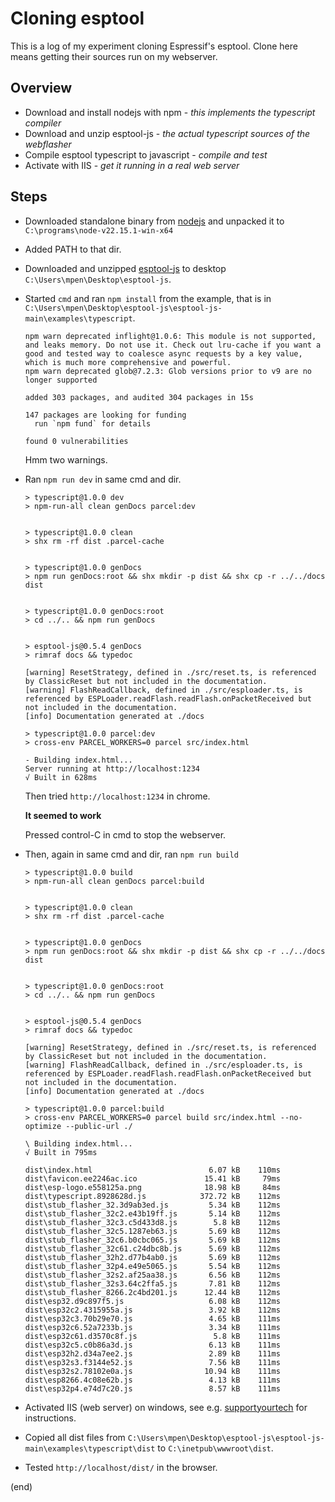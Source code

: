 # Cloning esptool

This is a log of my experiment cloning Espressif's esptool.
Clone here means getting their sources run on my webserver.


## Overview

- Download and install nodejs with npm - _this implements the typescript compiler_
- Download and unzip esptool-js - _the actual typescript sources of the webflasher_
- Compile esptool typescript to javascript - _compile and test_
- Activate with IIS - _get it running in a real web server_


## Steps

- Downloaded standalone binary from [nodejs](https://nodejs.org/en/download/)
  and unpacked it to `C:\programs\node-v22.15.1-win-x64`
  
- Added PATH to that dir.

- Downloaded and unzipped [esptool-js](https://github.com/espressif/esptool-js)
  to desktop `C:\Users\mpen\Desktop\esptool-js`.

- Started `cmd` and ran `npm install` from the example, that is in 
  `C:\Users\mpen\Desktop\esptool-js\esptool-js-main\examples\typescript`.

  ```
  npm warn deprecated inflight@1.0.6: This module is not supported, and leaks memory. Do not use it. Check out lru-cache if you want a good and tested way to coalesce async requests by a key value, which is much more comprehensive and powerful.
  npm warn deprecated glob@7.2.3: Glob versions prior to v9 are no longer supported

  added 303 packages, and audited 304 packages in 15s

  147 packages are looking for funding
    run `npm fund` for details

  found 0 vulnerabilities
  ```
  
  Hmm two warnings.
  
- Ran `npm run dev` in same cmd and dir.

  ```
  > typescript@1.0.0 dev
  > npm-run-all clean genDocs parcel:dev


  > typescript@1.0.0 clean
  > shx rm -rf dist .parcel-cache


  > typescript@1.0.0 genDocs
  > npm run genDocs:root && shx mkdir -p dist && shx cp -r ../../docs dist


  > typescript@1.0.0 genDocs:root
  > cd ../.. && npm run genDocs


  > esptool-js@0.5.4 genDocs
  > rimraf docs && typedoc

  [warning] ResetStrategy, defined in ./src/reset.ts, is referenced by ClassicReset but not included in the documentation.
  [warning] FlashReadCallback, defined in ./src/esploader.ts, is referenced by ESPLoader.readFlash.readFlash.onPacketReceived but not included in the documentation.
  [info] Documentation generated at ./docs

  > typescript@1.0.0 parcel:dev
  > cross-env PARCEL_WORKERS=0 parcel src/index.html

  - Building index.html...
  Server running at http://localhost:1234
  √ Built in 628ms
  ```

  Then tried `http://localhost:1234` in chrome.
  
  **It seemed to work**
  
  Pressed control-C in cmd to stop the webserver.

- Then, again in same cmd and dir, ran `npm run build`

  ```
  > typescript@1.0.0 build
  > npm-run-all clean genDocs parcel:build


  > typescript@1.0.0 clean
  > shx rm -rf dist .parcel-cache


  > typescript@1.0.0 genDocs
  > npm run genDocs:root && shx mkdir -p dist && shx cp -r ../../docs dist


  > typescript@1.0.0 genDocs:root
  > cd ../.. && npm run genDocs


  > esptool-js@0.5.4 genDocs
  > rimraf docs && typedoc

  [warning] ResetStrategy, defined in ./src/reset.ts, is referenced by ClassicReset but not included in the documentation.
  [warning] FlashReadCallback, defined in ./src/esploader.ts, is referenced by ESPLoader.readFlash.readFlash.onPacketReceived but not included in the documentation.
  [info] Documentation generated at ./docs

  > typescript@1.0.0 parcel:build
  > cross-env PARCEL_WORKERS=0 parcel build src/index.html --no-optimize --public-url ./

  \ Building index.html...
  √ Built in 795ms

  dist\index.html                          6.07 kB    110ms
  dist\favicon.ee2246ac.ico               15.41 kB     79ms
  dist\esp-logo.e558125a.png              18.98 kB     84ms
  dist\typescript.8928628d.js            372.72 kB    112ms
  dist\stub_flasher_32.3d9ab3ed.js         5.34 kB    112ms
  dist\stub_flasher_32c2.e43b19ff.js       5.14 kB    112ms
  dist\stub_flasher_32c3.c5d433d8.js        5.8 kB    112ms
  dist\stub_flasher_32c5.1287eb63.js       5.69 kB    112ms
  dist\stub_flasher_32c6.b0cbc065.js       5.69 kB    112ms
  dist\stub_flasher_32c61.c24dbc8b.js      5.69 kB    112ms
  dist\stub_flasher_32h2.d77b4ab0.js       5.69 kB    112ms
  dist\stub_flasher_32p4.e49e5065.js       5.54 kB    112ms
  dist\stub_flasher_32s2.af25aa38.js       6.56 kB    112ms
  dist\stub_flasher_32s3.64c2ffa5.js       7.81 kB    112ms
  dist\stub_flasher_8266.2c4bd201.js      12.44 kB    112ms
  dist\esp32.d9c897f5.js                   6.08 kB    112ms
  dist\esp32c2.4315955a.js                 3.92 kB    112ms
  dist\esp32c3.70b29e70.js                 4.65 kB    111ms
  dist\esp32c6.52a7233b.js                 3.34 kB    111ms
  dist\esp32c61.d3570c8f.js                 5.8 kB    111ms
  dist\esp32c5.c0b86a3d.js                 6.13 kB    111ms
  dist\esp32h2.d34a7ee2.js                 2.89 kB    111ms
  dist\esp32s3.f3144e52.js                 7.56 kB    111ms
  dist\esp32s2.78102e0a.js                10.94 kB    111ms
  dist\esp8266.4c08e62b.js                 4.13 kB    111ms
  dist\esp32p4.e74d7c20.js                 8.57 kB    111ms
  ```

- Activated IIS (web server) on windows, see e.g. 
  [supportyourtech](https://www.supportyourtech.com/tech/how-to-enable-iis-on-windows-11-a-step-by-step-installation-guide/)
  for instructions.

- Copied all dist files 
  from `C:\Users\mpen\Desktop\esptool-js\esptool-js-main\examples\typescript\dist`
  to `C:\inetpub\wwwroot\dist`.
  
- Tested `http://localhost/dist/` in the browser.

(end)
